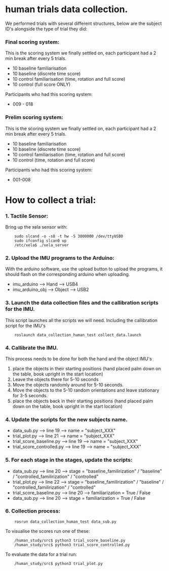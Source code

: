 # human trials data collection.

We performed trials with several different structures, below are the subject ID's alongside the type of trial they did:

### Final scoring system:
This is the scoring system we finally settled on, each participant had a 2 min break after every 5 trials.  
- 10 baseline familiarisation
- 10 baseline (discrete time score) 
- 10 control familiarisation (time, rotation and full score)
- 10 control (full score ONLY)

Participants who had this scoring system:
- 009 - 018

### Prelim scoring system:
This is the scoring system we finally settled on, each participant had a 2 min break after every 5 trials.  
- 10 baseline familiarisation
- 10 baseline (discrete time score) 
- 10 control familiarisation (time, rotation and full score)
- 10 control (time, rotation and full score)

Participants who had this scoring system:
- 001-008



# How to collect a trial:

### 1. Tactile Sensor:
Bring up the xela sensor with:

        sudo slcand -o -s8 -t hw -S 3000000 /dev/ttyUSB0
        sudo ifconfig slcan0 up
        /etc/xela$ ./xela_server

### 2. Upload the IMU programs to the Arduino:
With the arduino software, use the upload button to upload the programs, it should flash on the corresponding arduino when uploading.
- imu_arduino     --> Hand --> USB4
- imu_arduino_obj --> Object --> USB2

### 3. Launch the data collection files and the callibration scripts for the IMU.
This script launches all the scripts we will need. Including the callibration script for the IMU's

        roslaunch data_collection_human_test collect_data.launch

### 4. Callibrate the IMU.
This process needs to be done for both the hand and the object IMU's
1. place the objects in their starting positions (hand placed palm down on the table, book upright in the start location)
2. Leave the objects there for 5-10 seconds
3. Move the objects randomly around for 5-10 seconds.
4. Move the objects to the 5-10 random orientations and leave stationary for 3-5 seconds.
5. place the objects back in their starting positions (hand placed palm down on the table, book upright in the start location)

### 4. Update the scripts for the new subjects name.
- data_sub.py --> line 19 --> name = "subject_XXX"
- trial_plot.py --> line 21 --> name = "subject_XXX"
- trial_score_baseline.py --> line 19 --> name = "subject_XXX"
- trial_score_controlled.py --> line 19 --> name = "subject_XXX"

### 5. For each stage in the stages, update the scripts:
- data_sub.py --> line 20 --> stage = "baseline_familirization" / "baseline" / "controlled_familirization" / "controlled"
- trial_plot.py --> line 22 --> stage = "baseline_familirization" / "baseline" / "controlled_familirization" / "controlled"
- trial_score_baseline.py --> line 20 --> familiarization = True / False
- data_sub.py --> line 20 --> stage = familiarization = True / False

### 6. Collection process:

        rosrun data_collection_human_test data_sub.py

To visualise the scores run one of these:

        /human_study/src$ python3 trial_score_baseline.py
        /human_study/src$ python3 trial_score_controlled.py

To evaluate the data for a trial run:

        /human_study/src$ python3 trial_plot.py